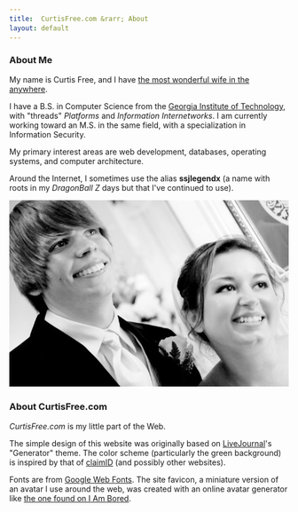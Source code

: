 ```yaml
---
title:  CurtisFree.com &rarr; About
layout: default
---
```

### About Me

My name is Curtis Free, and I have [the most wonderful wife in the anywhere][curtisandrebecca].

I have a B.S. in Computer Science from the [Georgia Institute of Technology][gatech], with "threads"
_Platforms_ and _Information Internetworks_. I am currently working toward an M.S. in the same
field, with a specialization in Information Security.

My primary interest areas are web development, databases, operating systems, and computer
architecture.

Around the Internet, I sometimes use the alias **ssjlegendx** (a name with roots in my _DragonBall
Z_ days but that I've continued to use).

<img alt="Rebecca and me..." src="/imgs/wedding.jpg" />

### About CurtisFree.com

_CurtisFree.com_ is my little part of the Web.

The simple design of this website was originally based on [LiveJournal][livejournal]'s "Generator"
theme. The color scheme (particularly the green background) is inspired by that of
[claimID][claimid] (and possibly other websites).

Fonts are from [Google Web Fonts][fonts]. The site favicon, a miniature version of an avatar I use
around the web, was created with an online avatar generator like [the one found on I Am
Bored][avatar_generator].

[curtisandrebecca]: http://curtisandrebecca.com
[gatech]:           http://www.gatech.edu
[livejournal]:      http://www.livejournal.com
[claimid]:          https://claimid.com
[fonts]:            https://www.google.com/fonts/
[avatar_generator]: http://www.i-am-bored.com/bored_link.cfm?link_id=9962
